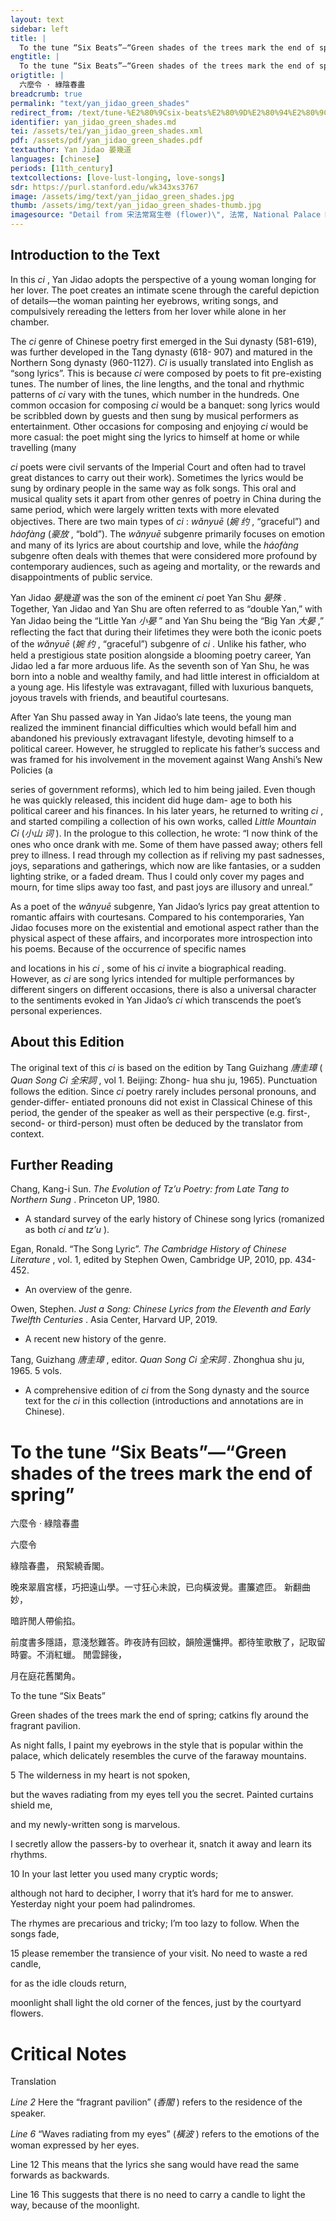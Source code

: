 ```yaml
---
layout: text
sidebar: left
title: |
  To the tune “Six Beats”—“Green shades of the trees mark the end of spring” | 六麼令 · 綠陰春盡
engtitle: |
  To the tune “Six Beats”—“Green shades of the trees mark the end of spring”
origtitle: |
  六麼令 · 綠陰春盡
breadcrumb: true
permalink: "text/yan_jidao_green_shades"
redirect_from: /text/tune-%E2%80%9Csix-beats%E2%80%9D%E2%80%94%E2%80%9Cgreen-shades-trees-mark-end-spring%E2%80%9D
identifier: yan_jidao_green_shades.md
tei: /assets/tei/yan_jidao_green_shades.xml
pdf: /assets/pdf/yan_jidao_green_shades.pdf
textauthor: Yan Jidao 晏幾道
languages: [chinese]
periods: [11th_century]
textcollections: [love-lust-longing, love-songs]
sdr: https://purl.stanford.edu/wk343xs3767
image: /assets/img/text/yan_jidao_green_shades.jpg
thumb: /assets/img/text/yan_jidao_green_shades-thumb.jpg
imagesource: "Detail from 宋法常寫生卷 (flower)\", 法常, National Palace Museum, Accession Number: K2A000989N000000000PAG [Public Domain]"
---
```

<h2>Introduction to the Text</h2>
<p>In this <i> ci</i> , Yan Jidao adopts the perspective of a young woman longing for her lover. The poet creates an intimate scene through the careful depiction of details―the woman painting her eyebrows, writing songs, and compulsively rereading the letters from her lover while alone in her chamber.</p>

<p>The <i> ci </i> genre of Chinese poetry first emerged in the Sui dynasty (581-619), was further developed in the Tang dynasty (618- 907) and matured in the Northern Song dynasty (960-1127). <i> Ci </i> is usually translated into English as “song lyrics”. This is because <i> ci </i> were composed by poets to fit pre-existing tunes. The number of lines, the line lengths, and the tonal and rhythmic patterns of <i> ci </i> vary with the tunes, which number in the hundreds. One common occasion for composing <i> ci </i> would be a banquet: song lyrics would be scribbled down by guests and then sung by musical performers as entertainment. Other occasions for composing and enjoying <i> ci </i> would be more casual: the poet might sing the lyrics to himself at home or while travelling (many</p>
<p><i> ci </i> poets were civil servants of the Imperial Court and often had to travel great distances to carry out their work). Sometimes the lyrics would be sung by ordinary people in the same way as folk songs. This oral and musical quality sets it apart from other genres of poetry in China during the same period, which were largely written texts with more elevated objectives. There are two main types of <i> ci</i> : <i> wǎnyuē </i> (<em>婉 约</em> , “graceful”) and <i> háofàng </i> (<em>豪放</em> , “bold”). The <i> wǎnyuē </i> subgenre primarily focuses on emotion and many of its lyrics are about courtship and love, while the <i> háofàng </i> subgenre often deals with themes that were considered more profound by contemporary audiences, such as ageing and mortality, or the rewards and disappointments of public service.</p>

<p>Yan Jidao <em>晏幾道</em> was the son of the eminent <i> ci </i> poet Yan Shu <em>晏殊</em> . Together, Yan Jidao and Yan Shu are often referred to as “double Yan,” with Yan Jidao being the “Little Yan <em>小晏</em> ” and Yan Shu being the “Big Yan <em>大晏</em> ,” reflecting the fact that during their lifetimes they were both the iconic poets of the <i> wǎnyuē </i> (<em>婉 约</em> , “graceful”) subgenre of <i> ci</i> . Unlike his father, who held a prestigious state position alongside a blooming poetry career, Yan Jidao led a far more arduous life. As the seventh son of Yan Shu, he was born into a noble and wealthy family, and had little interest in officialdom at a young age. His lifestyle was extravagant, filled with luxurious banquets, joyous travels with friends, and beautiful courtesans.</p>

<p>After Yan Shu passed away in Yan Jidao’s late teens, the young man realized the imminent financial difficulties which would befall him and abandoned his previously extravagant lifestyle, devoting himself to a political career. However, he struggled to replicate his father’s success and was framed for his involvement in the movement against Wang Anshi’s New Policies (a</p>
<p>series of government reforms), which led to him being jailed. Even though he was quickly released, this incident did huge dam- age to both his political career and his finances. In his later years, he returned to writing <i> ci</i> , and started compiling a collection of his own works, called <i> Little Mountain Ci </i> (<em>小山 词</em> ). In the prologue to this collection, he wrote: “I now think of the ones who once drank with me. Some of them have passed away; others fell prey to illness. I read through my collection as if reliving my past sadnesses, joys, separations and gatherings, which now are like fantasies, or a sudden lighting strike, or a faded dream. Thus I could only cover my pages and mourn, for time slips away too fast, and past joys are illusory and unreal.”</p>

<p>As a poet of the <i> wǎnyuē </i> subgenre, Yan Jidao’s lyrics pay great attention to romantic affairs with courtesans. Compared to his contemporaries, Yan Jidao focuses more on the existential and emotional aspect rather than the physical aspect of these affairs, and incorporates more introspection into his poems. Because of the occurrence of specific names</p>
<p>and locations in his <i> ci</i> , some of his <i> ci </i> invite a biographical reading. However, as <i> ci </i> are song lyrics intended for multiple performances by different singers on different occasions, there is also a universal character to the sentiments evoked in Yan Jidao’s <i> ci </i> which transcends the poet’s personal experiences.</p>

<h2>About this Edition</h2>
<p>The original text of this <i> ci </i> is based on the edition by Tang Guizhang <em>唐圭璋</em> (<i> Quan Song Ci </i> <em>全宋詞</em> , vol 1. Beijing: Zhong- hua shu ju, 1965). Punctuation follows the edition. Since <i> ci </i> poetry rarely includes personal pronouns, and gender-differ- entiated pronouns did not exist in Classical Chinese of this period, the gender of the speaker as well as their perspective (e.g. first-, second- or third-person) must often be deduced by the translator from context.</p>

<h2>Further Reading</h2>




<p>Chang, Kang-i Sun. <i> The Evolution of Tz’u Poetry: from Late Tang to Northern Sung</i> . Princeton UP, 1980.</p>
<ul>
<li>A standard survey of the early history of Chinese song lyrics (romanized as both <em>ci</em> and <em>tz’u</em> ).</li>
</ul>
<p>Egan, Ronald. “The Song Lyric”. <i> The Cambridge History of Chinese Literature</i> , vol. 1, edited by Stephen Owen, Cambridge UP, 2010, pp. 434-452.</p>
<ul>
<li>An overview of the genre.</li>
</ul>
<p>Owen, Stephen. <i> Just a Song: Chinese Lyrics from the Eleventh and Early Twelfth Centuries</i> . Asia Center, Harvard UP, 2019.</p>
<ul>
<li>A recent new history of the genre.</li>
</ul>
<p>Tang, Guizhang <em>唐圭璋</em> , editor. <i> Quan Song Ci </i> <em>全宋詞</em> . Zhonghua shu ju, 1965. 5 vols.</p>
<ul>
<li>A comprehensive edition of <em>ci</em> from the Song dynasty and the source text for the <em>ci</em> in this collection (introductions and annotations are in Chinese).</li>

</ul><h1>To the tune “Six Beats”—“Green shades of the trees mark the end of spring”</h1>
<p>六麼令 · 綠陰春盡</p>

<p>六麼令</p>

<p>綠陰春盡， 飛絮繞香閣。</p>
<p>晚來翠眉宮樣，巧把遠山學。一寸狂心未說，已向橫波覺。畫簾遮匝。 新翻曲妙，</p>
<p>暗許閒人帶偷掐。</p>

<p>前度書多隱語，意淺愁難答。昨夜詩有回紋，韻險還慵押。都待笙歌散了，記取留時霎。不消紅蠟。 閒雲歸後，</p>
<p>月在庭花舊闌角。</p>
<p>To the tune “Six Beats”</p>

<p>Green shades of the trees mark the end of spring; catkins fly around the fragrant pavilion.</p>
<p>As night falls, I paint my eyebrows in the style that is popular within the palace, which delicately resembles the curve of the faraway mountains.</p>
<p>5 The wilderness in my heart is not spoken,</p>
<p>but the waves radiating from my eyes tell you the secret. Painted curtains shield me,</p>
<p>and my newly-written song is marvelous.</p>
<p>I secretly allow the passers-by to overhear it, snatch it away and learn its rhythms.</p>

<p>10 In your last letter you used many cryptic words;</p>
<p>although not hard to decipher, I worry that it’s hard for me to answer. Yesterday night your poem had palindromes.</p>
<p>The rhymes are precarious and tricky; I’m too lazy to follow. When the songs fade,</p>
<p>15 please remember the transience of your visit. No need to waste a red candle,</p>
<p>for as the idle clouds return,</p>
<p>moonlight shall light the old corner of the fences, just by the courtyard flowers.</p>

<h1>Critical Notes</h1>

<p>Translation</p>
<p><i> Line 2 </i> Here the “fragrant pavilion” (<em>香閣</em> ) refers to the residence of the speaker.</p>
<p><i> Line 6 </i> “Waves radiating from my eyes” (<em>橫波</em> ) refers to the emotions of the woman expressed by her eyes.</p>
<p>Line 12 This means that the lyrics she sang would have read the same forwards as backwards.</p>
<p>Line 16 This suggests that there is no need to carry a candle to light the way, because of the moonlight.</p>

